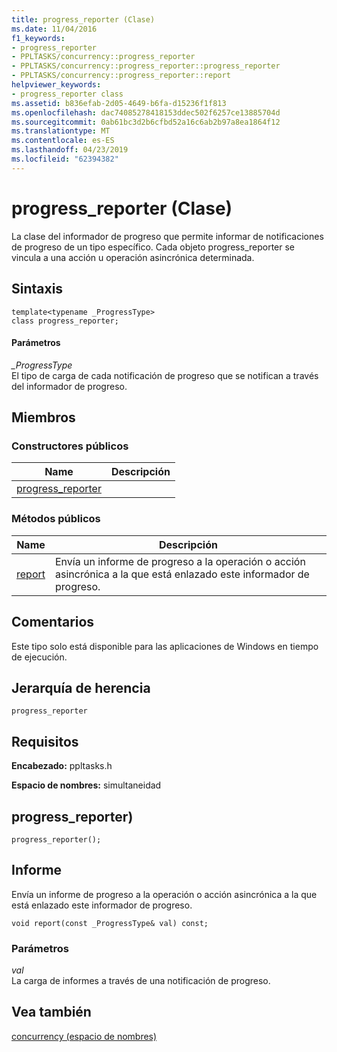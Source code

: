 ```yaml
---
title: progress_reporter (Clase)
ms.date: 11/04/2016
f1_keywords:
- progress_reporter
- PPLTASKS/concurrency::progress_reporter
- PPLTASKS/concurrency::progress_reporter::progress_reporter
- PPLTASKS/concurrency::progress_reporter::report
helpviewer_keywords:
- progress_reporter class
ms.assetid: b836efab-2d05-4649-b6fa-d15236f1f813
ms.openlocfilehash: dac74085278418153ddec502f6257ce13885704d
ms.sourcegitcommit: 0ab61bc3d2b6cfbd52a16c6ab2b97a8ea1864f12
ms.translationtype: MT
ms.contentlocale: es-ES
ms.lasthandoff: 04/23/2019
ms.locfileid: "62394382"
---
```

# <a name="progressreporter-class"></a>progress_reporter (Clase)

La clase del informador de progreso que permite informar de notificaciones de progreso de un tipo específico. Cada objeto progress_reporter se vincula a una acción u operación asincrónica determinada.

## <a name="syntax"></a>Sintaxis

```
template<typename _ProgressType>
class progress_reporter;
```

#### <a name="parameters"></a>Parámetros

*_ProgressType*<br/>
El tipo de carga de cada notificación de progreso que se notifican a través del informador de progreso.

## <a name="members"></a>Miembros

### <a name="public-constructors"></a>Constructores públicos

|Name|Descripción|
|----------|-----------------|
|[progress_reporter](#ctor)||

### <a name="public-methods"></a>Métodos públicos

|Name|Descripción|
|----------|-----------------|
|[report](#report)|Envía un informe de progreso a la operación o acción asincrónica a la que está enlazado este informador de progreso.|

## <a name="remarks"></a>Comentarios

Este tipo solo está disponible para las aplicaciones de Windows en tiempo de ejecución.

## <a name="inheritance-hierarchy"></a>Jerarquía de herencia

`progress_reporter`

## <a name="requirements"></a>Requisitos

**Encabezado:** ppltasks.h

**Espacio de nombres:** simultaneidad

##  <a name="ctor"></a> progress_reporter)

```
progress_reporter();
```

##  <a name="report"></a> Informe

Envía un informe de progreso a la operación o acción asincrónica a la que está enlazado este informador de progreso.

```
void report(const _ProgressType& val) const;
```

### <a name="parameters"></a>Parámetros

*val*<br/>
La carga de informes a través de una notificación de progreso.

## <a name="see-also"></a>Vea también

[concurrency (espacio de nombres)](concurrency-namespace.md)
